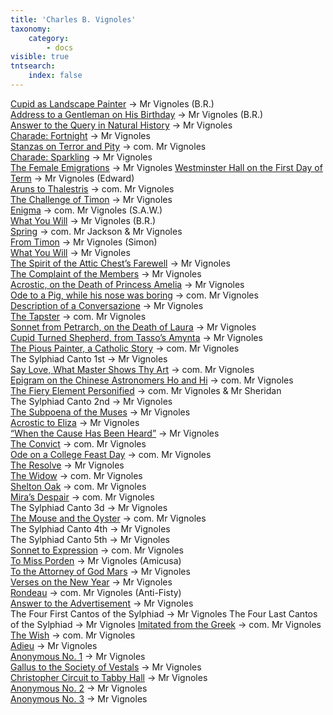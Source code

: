 ```yaml
---
title: 'Charles B. Vignoles'
taxonomy:
    category:
        - docs
visible: true
tntsearch:
    index: false
---
```


[Cupid as Landscape Painter](../../season-2/meeting-15/cupid) → <span class="name">Mr Vignoles</span> <span class="alias">(B.R.)</span>  
[Address to a Gentleman on His Birthday](../../season-2/meeting-16/address) → <span class="name">Mr Vignoles</span> <span class="alias">(B.R.)</span>  
[Answer to the Query in Natural History](../../season-2/meeting-16/answer-1) → <span class="name">Mr Vignoles</span>  
[Charade: Fortnight](../../season-2/meeting-16/charade) → <span class="name">Mr Vignoles</span>  
[Stanzas on Terror and Pity](../../season-2/meeting-17/stanzas) → <span class="name">com. Mr Vignoles</span>  
[Charade: Sparkling](../../season-2/meeting-17/enigma) → <span class="name">Mr Vignoles</span>  
[The Female Emigrations](../../season-2/meeting-18/emigration) → <span class="name">Mr Vignoles</span>
[Westminster Hall on the First Day of Term](../../season-2/meeting-20/westminster) → <span class="name">Mr Vignoles</span> <span class="alias">(Edward)</span>  
[Aruns to Thalestris](../../season-2/meeting-23/thalestris) → <span class="name">com. Mr Vignoles</span>  
[The Challenge of Timon](../../season-2/meeting-23/challenge) → <span class="name">Mr Vignoles</span>  
[Enigma](../../season-2/meeting-24/enigma) → <span class="name">com. Mr Vignoles</span> <span class="alias">(S.A.W.)</span>  
[What You Will](../../season-2/meeting-25/what) → <span class="name">Mr Vignoles</span> <span class="alias">(B.R.)</span>  
[Spring](../../season-2/meeting-25/spring) → <span class="name">com. Mr Jackson & Mr Vignoles</span>  
[From Timon](../../season-2/meeting-25/timon) → <span class="name">Mr Vignoles</span> <span class="alias">(Simon)</span>   
[What You Will](../../season-2/meeting-25/what) → <span class="name">Mr Vignoles</span> <span data-tippy="Filed incorrectly under Meeting 25" class="info"><i class="fa fa-info-circle" aria-hidden="true"></i></span>  
[The Spirit of the Attic Chest’s Farewell](../../season-2/meeting-28/spirit) → <span class="name">Mr Vignoles</span>  
[The Complaint of the Members](../../season-3/meeting-29/complaint) → <span class="name">Mr Vignoles</span>  
[Acrostic, on the Death of Princess Amelia](../../season-3/meeting-29/acrostic) → <span class="name">Mr Vignoles</span>  
[Ode to a Pig, while his nose was boring](../../season-3/meeting-31/pig) → <span class="name">com. Mr Vignoles</span>  
[Description of a Conversazione](../../season-3/meeting-32/conversazione) → <span class="name">Mr Vignoles</span>  
[The Tapster](../../season-3/meeting-32/tapster) → <span class="name">com. Mr Vignoles</span>  
[Sonnet from Petrarch, on the Death of Laura](../../season-3/meeting-33/sonnet) → <span class="name">Mr Vignoles</span>  
[Cupid Turned Shepherd, from Tasso’s Amynta](../../season-3/meeting-33/cupid) → <span class="name">Mr Vignoles</span>  
[The Pious Painter, a Catholic Story](../../season-3/meeting-33/painter) → <span class="name">com. Mr Vignoles</span>  
<span class="grey">The Sylphiad Canto 1st → Mr Vignoles</span>  
[Say Love, What Master Shows Thy Art](../../season-3/meeting-34/love) → <span class="name"> com. Mr Vignoles</span>  
[Epigram on the Chinese Astronomers Ho and Hi](../../season-3/meeting-34/epigram) → <span class="name">com. Mr Vignoles</span>  
[The Fiery Element Personified](../../season-3/meeting-35/fiery) → <span class="name">com. Mr Vignoles & Mr Sheridan</span>  
<span class="grey">The Sylphiad Canto 2nd → Mr Vignoles</span>  
[The Subpoena of the Muses](../../season-3/meeting-36/subpoena) → <span class="name">Mr Vignoles</span>  
[Acrostic to Eliza](../../season-3/meeting-36/acrostic) → <span class="name"> Mr Vignoles</span>  
[“When the Cause Has Been Heard”](../../season-3/meeting-38/cause) → <span class="name">Mr Vignoles</span>  
[The Convict](../../season-3/meeting-39/convict) → <span class="name">com. Mr Vignoles</span>  
[Ode on a College Feast Day](../../season-3/meeting-39/ode) → <span class="name">com. Mr Vignoles</span>  
[The Resolve](../../season-3/meeting-39/resolve) → <span class="name">Mr Vignoles</span>  
[The Widow](../../season-3/meeting-39/widow) → <span class="name">com. Mr Vignoles</span>  
[Shelton Oak](../../season-3/meeting-39/oak) → <span class="name">com. Mr Vignoles</span>  
[Mira’s Despair](../../season-3/meeting-40/mira) → <span class="name">com. Mr Vignoles</span>  
<span class="grey">The Sylphiad Canto 3d → Mr Vignoles</span>  
[The Mouse and the Oyster](../../season-3/meeting-41/mouse) → <span class="name">com. Mr Vignoles</span>  
<span class="grey">The Sylphiad Canto 4th → Mr Vignoles</span>  
<span class="grey">The Sylphiad Canto 5th → Mr Vignoles</span>  
[Sonnet to Expression](../../season-3/meeting-44/sonnet) → <span class="name">com. Mr Vignoles</span>  
[To Miss Porden](../../season-3/meeting-45/eleanor) → <span class="name">Mr Vignoles</span> <span class="alias">(Amicusa)</span>  
[To the Attorney of God Mars](../../season-4/meeting-46/attorney) → <span class="name">Mr Vignoles</span>  
[Verses on the New Year](../../season-4/meeting-46/verses) → <span class="name">Mr Vignoles</span>  
[Rondeau](../../season-4/meeting-48/rondeau) → <span class="name">com. Mr Vignoles</span> <span class="alias">(Anti-Fisty)</span>  
[Answer to the Advertisement](../../season-4/meeting-50/answer-1) → <span class="name">Mr Vignoles</span>  
<span class="grey">The Four First Cantos of the Sylphiad → Mr Vignoles</span>
<span class="grey">The Four Last Cantos of the Sylphiad → Mr Vignoles</span>
[Imitated from the Greek](../../season-4/meeting-54/greek) → <span class="name">com. Mr Vignoles</span>  
[The Wish](../../season-4/meeting-57/wish) → <span class="name">com. Mr Vignoles</span>  
[Adieu](../../season-4/meeting-57/adieu) → <span class="name">Mr Vignoles</span>  
[Anonymous No. 1](../../season-5/meeting-58/anonymous-1) → <span class="name">Mr Vignoles</span>  
[Gallus to the Society of Vestals](../../season-5/meeting-60/gallus) → <span class="name">Mr Vignoles</span>  
[Christopher Circuit to Tabby Hall](../../season-5/meeting-61/circuit) → <span class="name">Mr Vignoles</span>  
[Anonymous No. 2](../../season-5/meeting-61/anonymous) → <span class="name">Mr Vignoles</span>  
[Anonymous No. 3](../../season-5/meeting-64/anonymous) → <span class="name">Mr Vignoles</span>  
